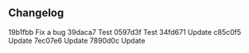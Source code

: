 

## Changelog

19b1fbb Fix a bug
39daca7 Test
0597d3f Test
34fd671 Update
c85c0f5 Update
7ec07e6 Update
7890d0c Update

